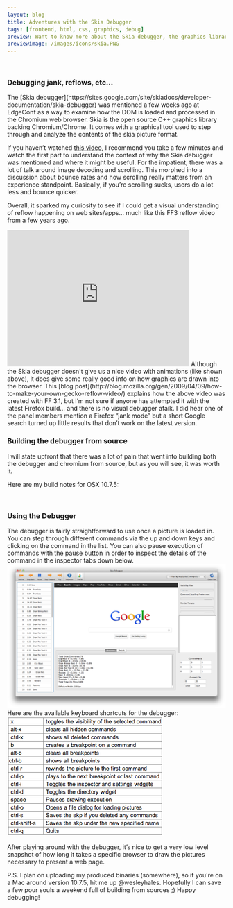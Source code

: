 ```yaml
---
layout: blog
title: Adventures with the Skia Debugger
tags: [frontend, html, css, graphics, debug]
preview: Want to know more about the Skia debugger, the graphics library backing chrome? This post is for you.
previewimage: /images/icons/skia.PNG
---
```

<br/>
<h3>Debugging jank, reflows, etc...</h3>
The [Skia debugger](https://sites.google.com/site/skiadocs/developer-documentation/skia-debugger) was mentioned a few weeks ago at EdgeConf as a way to examine how the DOM is loaded and processed in the Chromium web browser. Skia is the open source C++ graphics library backing Chromium/Chrome. It comes with a graphical tool used to step through and analyze the contents of the skia picture format.

If you haven’t watched [this video](http://www.youtube.com/watch?v=3-WYu_p5rdU), I recommend you take a few minutes and watch the first part to understand the context of why the Skia debugger was mentioned and where it might be useful. For the impatient, there was a lot of talk around image decoding and scrolling. This morphed into a discussion about bounce rates and how scrolling really matters from an experience standpoint. Basically, if you’re scrolling sucks, users do a lot less and bounce quicker.

Overall, it sparked my curiosity to see if I could get a visual understanding of reflow happening on web sites/apps... much like this FF3 reflow video from a few years ago.

<iframe width="420" height="315" src="http://www.youtube.com/embed/ZTnIxIA5KGw" frameborder="0" allowfullscreen></iframe>
Although the Skia debugger doesn't give us a nice video with animations (like shown above), it does give some really good info on how graphics are drawn into the browser.
This [blog post](http://blog.mozilla.org/gen/2009/04/09/how-to-make-your-own-gecko-reflow-video/) explains how the above video was created with FF 3.1, but I’m not sure if anyone has attempted it with the latest Firefox build... and there is no visual debugger afaik. I did hear one of the panel members mention a Firefox “jank mode” but a short Google search turned up little results that don’t work on the latest version.

<br/>
<h3>Building the debugger from source</h3>
I will state upfront that there was a lot of pain that went into building both the debugger and chromium from source, but as you will see, it was worth it.

Here are my build notes for OSX 10.7.5:
<script src="https://gist.github.com/wesleyhales/4980385.js"></script>

<br/>
<h3>Using the Debugger</h3>
The debugger is fairly straightforward to use once a picture is loaded in. You can step through different commands via the up and down keys and clicking on the command in the list. You can also pause execution of commands with the pause button in order to inspect the details of the command in the inspector tabs down below.
<img src="/images/posts/2013-02-18/skia-ss.PNG" alt="skia" class="margin10 max-width-100">
Here are the available keyboard shortcuts for the debugger:
<img src="/images/posts/2013-02-18/skia-commands.PNG" alt="skia" class="margin10 max-width-100">

After playing around with the debugger, it’s nice to get a very low level snapshot of how long it takes a specific browser to draw the pictures necessary to present a web page.

P.S. I plan on uploading my produced binaries (somewhere), so if you're on a Mac around version 10.7.5, hit me up @wesleyhales. Hopefully I can save a few pour souls a weekend full of building from sources ;)
Happy debugging!
